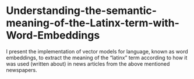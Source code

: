 # Understanding-the-semantic-meaning-of-the-Latinx-term-with-Word-Embeddings
I present the implementation of vector models for language, known as word embeddings, to extract the meaning of the “latinx” term according to how it was used (written about) in news articles from the above mentioned newspapers.
